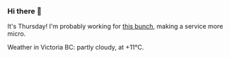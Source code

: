### Hi there :wave:

It's Thursday! I'm probably working for [this bunch](https://github.com/kohofinancial), making a service more micro.

Weather in Victoria BC: partly cloudy, at +11°C.
